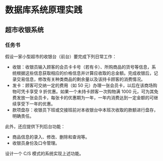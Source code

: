 # 数据库系统原理实践

## 超市收银系统

### 任务书

假设一家小型超市的收银台（前台）要完成下列日常工作：

- 收银：收银员输入顾客的会员卡卡号（若有卡）、所购商品的货号等信息，系统根据这些信息获取相应的价格信息并计算应收取的总金额。完成收银后，记录交易信息，修改有关种类商品的剩余量以及该持卡顾客的消费情况。
- 发卡：顾客可交纳一定的费用（如 50 元）办理一张会员卡，以后在该商场购物可凭卡享受 9 折优惠。如果一个未持卡顾客一次购物满 1000 元，可为其免费发放一张会员卡，每张卡的优惠期为一年，一年内消费达到一定金额的可继续享受下一年的优惠。
- 款项盘存：收银员下班或交接班前对本收银台中本班次收取的款额进行盘存，明确责任。

此外，还应提供下列后台功能：

- 商品信息的录入、修改、删除和查询等。
- 收银员身份及口令管理。

设计一个 C/S 模式的系统实现上述功能。
